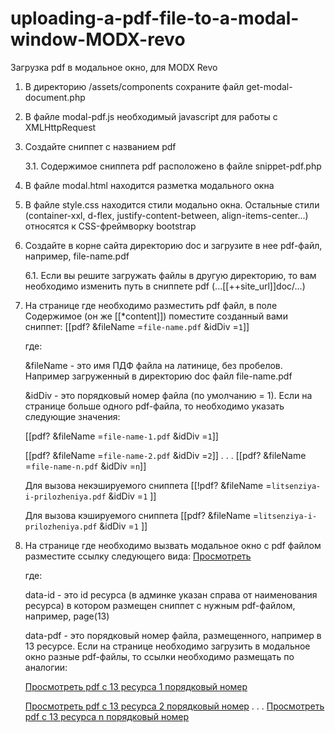 # uploading-a-pdf-file-to-a-modal-window-MODX-revo
Загрузка pdf в модальное окно, для MODX Revo


1. В директорию /assets/components сохраните файл get-modal-document.php


2. В файле modal-pdf.js необходимый javascript для работы с XMLHttpRequest


3. Создайте сниппет с названием pdf

	3.1. Содержимое сниппета pdf расположено в файле snippet-pdf.php


4. В файле modal.html находится разметка модального окна


5. В файле style.css находится стили модально окна. Остальные стили (container-xxl, d-flex, justify-content-between, align-items-center...) относятся к CSS-фреймворку bootstrap


6. Создайте в корне сайта директорию doc и загрузите в нее pdf-файл, например, file-name.pdf

	6.1. Если вы решите загружать файлы в другую директорию, то вам необходимо изменить путь в сниппете pdf (...[[++site_url]]doc/...)


7. На странице где необходимо разместить pdf файл, в поле Содержимое (он же [[*content]]) поместите созданный вами сниппет: [[pdf? &fileName =`file-name.pdf` &idDiv =`1`]]

	где:

	&fileName - это имя ПДФ файла на латинице, без пробелов. Например загруженный в директорию doc файл file-name.pdf

	&idDiv - это порядковый номер файла (по умолчанию = 1). Если на странице больше одного pdf-файла, то необходимо указать следующие значения:

	[[pdf? &fileName =`file-name-1.pdf` &idDiv =`1`]]

	[[pdf? &fileName =`file-name-2.pdf` &idDiv =`2`]]
	.
	.
	.
	[[pdf? &fileName =`file-name-n.pdf` &idDiv =`n`]]


	Для вызова некэшируемого сниппета
	[[!pdf?
		&fileName =`litsenziya-i-prilozheniya.pdf`
		&idDiv =`1`
	]]

	Для вызова кэшируемого сниппета
	[[pdf?
		&fileName =`litsenziya-i-prilozheniya.pdf`
		&idDiv =`1`
	]]


8. На странице где необходимо вызвать модальное окно с pdf файлом разместите ссылку следующего вида: <a href="#" class="link-get-pdf" data-id="13" data-pdf="1" title="Просмотреть PDF">Просмотреть</a>

	где:

	data-id - это id ресурса (в админке указан справа от наименования ресурса) в котором размещен сниппет с нужным pdf-файлом, например, page(13)

	data-pdf - это порядковый номер файла, размещенного, например в 13 ресурсе. Если на странице необходимо загрузить в модальное окно разные pdf-файлы, то ссылки необходимо размещать по аналогии:
	
	<a href="#" class="link-get-pdf" data-id="13" data-pdf="1" title="Просмотреть PDF">Просмотреть pdf c 13 ресурса 1 порядковый номер</a>
	
	<a href="#" class="link-get-pdf" data-id="13" data-pdf="2" title="Просмотреть PDF">Просмотреть pdf c 13 ресурса 2 порядковый номер</a>
	.
	.
	.
	<a href="#" class="link-get-pdf" data-id="13" data-pdf="n" title="Просмотреть PDF">Просмотреть pdf c 13 ресурса n порядковый номер</a>
